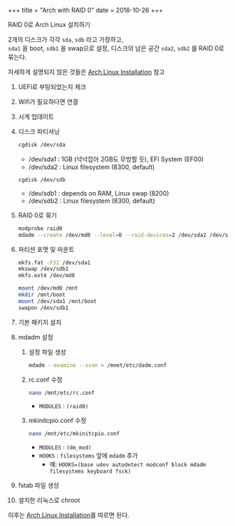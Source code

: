 +++
title = "Arch with RAID 0"
date = 2018-10-26
+++

RAID 0로 Arch Linux 설치하기

2개의 디스크가 각각 `sda`, `sdb` 라고 가정하고,  
`sda1` 을 boot, `sdb1` 을 swap으로 설정, 디스크의 남은 공간 `sda2`, `sdb2` 를 RAID 0로 묶는다.

자세하게 설명되지 않은 것들은 [Arch Linux Installation](/arch-linux-installation/) 참고

1. UEFI로 부팅되었는지 체크
1. Wifi가 필요하다면 연결
1. 시계 업데이트
1. 디스크 파티셔닝

    ```bash
    cgdisk /dev/sda
    ```
    - /dev/sda1 : 1GB (넉넉잡아 2GB도 무방할 듯), EFI System (EF00)
    - /dev/sda2 : Linux filesystem (8300, default)
    ```bash
    cgdisk /dev/sdb
    ```
    - /dev/sdb1 : depends on RAM, Linux swap (8200)
    - /dev/sdb2 : Linux filesystem (8300, default)

1. RAID 0로 묶기

    ```bash
    modprobe raid0
    mdadm --create /dev/md0 --level=0 --raid-devices=2 /dev/sda2 /dev/sdb2
    ```

1. 파티션 포맷 및 마운트

    ```bash
    mkfs.fat -F32 /dev/sda1
    mkswap /dev/sdb1
    mkfs.ext4 /dev/md0

    mount /dev/md0 /mnt
    mkdir /mnt/boot
    mount /dev/sda1 /mnt/boot
    swapon /dev/sdb1
    ```

1. 기본 패키지 설치

1. mdadm 설정
    1. 설정 파일 생성

        ```bash
        mdadm --examine --scan > /mnet/etc/dadm.conf
        ```

    1. rc.conf 수정

        ```bash
        nano /mnt/etc/rc.conf
        ```

        - `MODULES` : `(raid0)`
    1. mkinitcpio.conf 수정

        ```bash
        nano /mnt/etc/mkinitcpio.conf
        ```

        - `MODULES` : `(dm_mod)`
        - `HOOKS` : `filesystems` 앞에 `mdadm` 추가
          - 예: `HOOKS=(base udev autodetect modconf block mdadm filesystems keyboard fsck)`

1. fstab 파일 생성
1. 설치한 리눅스로 chroot

이후는 [Arch Linux Installation](/arch-linux-installation/)를 따르면 된다.
